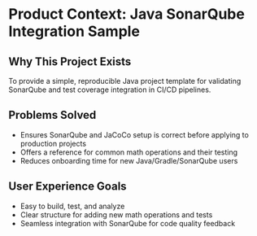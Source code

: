 # Product Context: Java SonarQube Integration Sample

## Why This Project Exists
To provide a simple, reproducible Java project template for validating SonarQube and test coverage integration in CI/CD pipelines.

## Problems Solved
- Ensures SonarQube and JaCoCo setup is correct before applying to production projects
- Offers a reference for common math operations and their testing
- Reduces onboarding time for new Java/Gradle/SonarQube users

## User Experience Goals
- Easy to build, test, and analyze
- Clear structure for adding new math operations and tests
- Seamless integration with SonarQube for code quality feedback